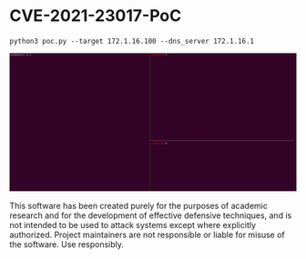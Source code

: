 # CVE-2021-23017-PoC


```
python3 poc.py --target 172.1.16.100 --dns_server 172.1.16.1
```

![.](poc_2.gif)

This software has been created purely for the purposes of academic research and for the development of effective defensive techniques, and is not intended to be used to attack systems except where explicitly authorized. Project maintainers are not responsible or liable for misuse of the software. Use responsibly.
